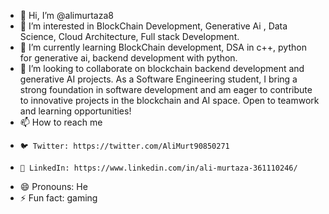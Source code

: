 - 👋 Hi, I’m @alimurtaza8
- 👀 I’m interested in BlockChain Development, Generative Ai , Data Science, Cloud Architecture, Full stack Development.
- 🌱 I’m currently learning BlockChain development, DSA in c++, python for generative ai, backend development with python.
- 💞️ I’m looking to collaborate on  blockchain backend development and generative AI projects. As a Software Engineering student, I bring a strong foundation in software development and am eager to contribute to innovative projects in the blockchain and AI space. Open to teamwork and learning opportunities!
- 📫 How to reach me
-     🐦 Twitter: https://twitter.com/AliMurt90850271
-     💼 LinkedIn: https://www.linkedin.com/in/ali-murtaza-361110246/
- 😄 Pronouns: He
- ⚡ Fun fact: gaming

<!---
alimurtaza8/alimurtaza8 is a ✨ special ✨ repository because its `README.md` (this file) appears on your GitHub profile.
You can click the Preview link to take a look at your changes.
--->
